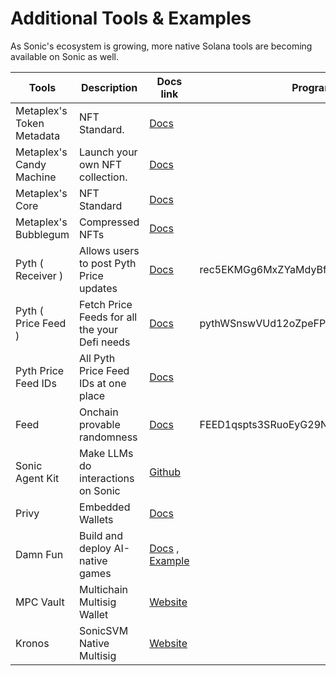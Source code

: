 # Additional Tools & Examples

As Sonic's ecosystem is growing, more native Solana tools are becoming available on Sonic as well.&#x20;

| Tools                     | Description                                   | Docs link                                                                                                                            | Program Addresses                            |
| ------------------------- | --------------------------------------------- | ------------------------------------------------------------------------------------------------------------------------------------ | -------------------------------------------- |
| Metaplex's Token Metadata | NFT Standard.                                 | [Docs](https://developers.metaplex.com/token-metadata)                                                                               |                                              |
| Metaplex's Candy Machine  | Launch your own NFT collection.               | [Docs](https://developers.metaplex.com/candy-machine)                                                                                |                                              |
| Metaplex's Core           | NFT Standard                                  | [Docs](https://developers.metaplex.com/core)                                                                                         |                                              |
| Metaplex's Bubblegum      | Compressed NFTs                               | [Docs](https://developers.metaplex.com/bubblegum)                                                                                    |                                              |
| Pyth ( Receiver )         | Allows users to post Pyth Price updates       | [Docs](https://github.com/pyth-network/pyth-crosschain/blob/e399a0325f81ee55f678df605d4b2dd6e7fbb01f/target_chains/solana/README.md) | rec5EKMGg6MxZYaMdyBfgwp4d5rB9T1VQH5pJv5LtFJ  |
| Pyth ( Price Feed )       | Fetch Price Feeds for all the your Defi needs | [Docs](https://docs.pyth.network/price-feeds/use-real-time-data/solana)                                                              | pythWSnswVUd12oZpeFP8e9CVaEqJg25g1Vtc2biRsT  |
| Pyth Price Feed IDs       | All Pyth Price Feed IDs at one place          | [Docs](https://www.pyth.network/developers/price-feed-ids)                                                                           |                                              |
| Feed                      | Onchain provable randomness                   | [Docs](https://feed-protocol.gitbook.io/docs)                                                                                        | FEED1qspts3SRuoEyG29NMNpsTKX8yG9NGMinNC4GeYB |
| Sonic Agent Kit           | Make LLMs do interactions on Sonic            | [Github](https://github.com/sendaifun/sonic-agent-kit)                                                                               |                                              |
| Privy                     | Embedded Wallets                              | [Docs](https://docs.privy.io/guide/react/wallets/usage/solana/#custom-svm)                                                           |                                              |
| Damn Fun                  | Build and deploy AI-native games              | [Docs](https://docs.digimon.tech/digimon) , [Example](https://github.com/CohumanSpace/damn-example)                                  |                                              |
| MPC Vault                 | Multichain Multisig Wallet                    | [Website](https://mpcvault.com/)                                                                                                     |                                              |
| Kronos                    | SonicSVM Native Multisig                      | [Website](https://kronus.sonic.game/)                                                                                                |                                              |
